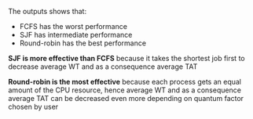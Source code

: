 The outputs shows that:
- FCFS has the worst performance
- SJF has intermediate performance
- Round-robin has the best performance

**SJF is more effective than FCFS** because it takes the shortest job first to decrease average WT and as a consequence average TAT

**Round-robin is the most effective** because each process gets an equal amount of the CPU resource, hence average WT and as a consequence average TAT can be decreased even more depending on quantum factor chosen by user